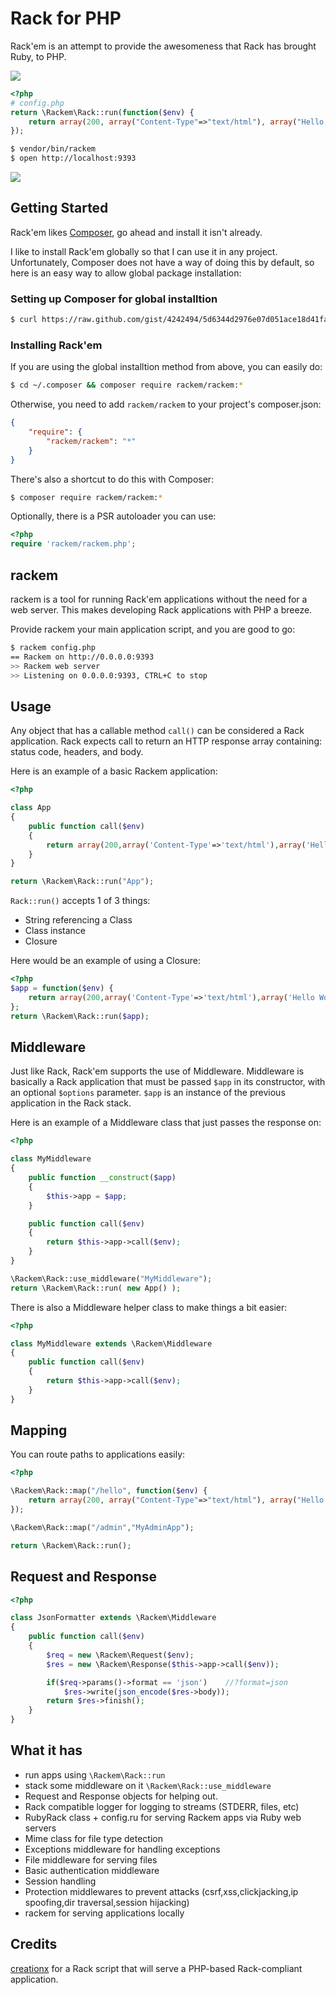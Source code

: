 # Rack for PHP

Rack'em is an attempt to provide the awesomeness that Rack has brought Ruby, to PHP.

![](https://api.travis-ci.org/tamagokun/rackem.png)

```php
<?php
# config.php
return \Rackem\Rack::run(function($env) {
	return array(200, array("Content-Type"=>"text/html"), array("Hello, from Rack'em!"));
});
```

```bash
$ vendor/bin/rackem
$ open http://localhost:9393
```

![](https://raw.github.com/tamagokun/rackem/master/hello-world.png)

## Getting Started

Rack'em likes [Composer](http://getcomposer.org/), go ahead and install it isn't already.

I like to install Rack'em globally so that I can use it in any project. Unfortunately, Composer does not have a way of doing this by default, so here is an easy way to allow global package installation:

### Setting up Composer for global installtion

```bash
$ curl https://raw.github.com/gist/4242494/5d6344d2976e07d051ace18d41fa035113353e90/global_composer.sh | sh
```

### Installing Rack'em

If you are using the global installtion method from above, you can easily do:

```bash
$ cd ~/.composer && composer require rackem/rackem:*
```

Otherwise, you need to add `rackem/rackem` to your project's composer.json:

```json
{
	"require": {
		"rackem/rackem": "*"
	}
}
```

There's also a shortcut to do this with Composer:

```bash
$ composer require rackem/rackem:*
```

Optionally, there is a PSR autoloader you can use:

```php
<?php
require 'rackem/rackem.php';
```

## rackem

rackem is a tool for running Rack'em applications without the need for a web server. This makes developing Rack applications with PHP a breeze.

Provide rackem your main application script, and you are good to go:

```bash
$ rackem config.php
== Rackem on http://0.0.0.0:9393
>> Rackem web server
>> Listening on 0.0.0.0:9393, CTRL+C to stop
```

## Usage

Any object that has a callable method `call()` can be considered a Rack application. Rack expects call to return an HTTP response array containing: status code, headers, and body.

Here is an example of a basic Rackem application:

```php
<?php

class App
{
	public function call($env)
	{
		return array(200,array('Content-Type'=>'text/html'),array('Hello World!'));
	}
}

return \Rackem\Rack::run("App");
```

`Rack::run()` accepts 1 of 3 things:

 - String referencing a Class
 - Class instance
 - Closure

Here would be an example of using a Closure:

```php
<?php
$app = function($env) {
	return array(200,array('Content-Type'=>'text/html'),array('Hello World!'));
};
return \Rackem\Rack::run($app);
```

## Middleware

Just like Rack, Rack'em supports the use of Middleware. Middleware is basically a Rack application that must be passed `$app` in its constructor, with an optional `$options` parameter. `$app` is an instance of the previous application in the Rack stack.

Here is an example of a Middleware class that just passes the response on:

```php
<?php

class MyMiddleware
{
	public function __construct($app)
	{
		$this->app = $app;
	}

	public function call($env)
	{
		return $this->app->call($env);
	}
}

\Rackem\Rack::use_middleware("MyMiddleware");
return \Rackem\Rack::run( new App() );
```

There is also a Middleware helper class to make things a bit easier:

```php
<?php

class MyMiddleware extends \Rackem\Middleware
{
	public function call($env)
	{
		return $this->app->call($env);
	}
}
```

## Mapping

You can route paths to applications easily:

```php
<?php

\Rackem\Rack::map("/hello", function($env) {
	return array(200, array("Content-Type"=>"text/html"), array("Hello from Rack'em!"));
});

\Rackem\Rack::map("/admin","MyAdminApp");

return \Rackem\Rack::run();
```

## Request and Response

```php
<?php

class JsonFormatter extends \Rackem\Middleware
{
	public function call($env)
	{
		$req = new \Rackem\Request($env);
		$res = new \Rackem\Response($this->app->call($env));

		if($req->params()->format == 'json')    //?format=json
			$res->write(json_encode($res->body));
		return $res->finish();
	}
}
```

## What it has

 - run apps using `\Rackem\Rack::run`
 - stack some middleware on it `\Rackem\Rack::use_middleware`
 - Request and Response objects for helping out.
 - Rack compatible logger for logging to streams (STDERR, files, etc)
 - RubyRack class + config.ru for serving Rackem apps via Ruby web servers
 - Mime class for file type detection
 - Exceptions middleware for handling exceptions
 - File middleware for serving files
 - Basic authentication middleware
 - Session handling
 - Protection middlewares to prevent attacks (csrf,xss,clickjacking,ip spoofing,dir traversal,session hijacking)
 - rackem for serving applications locally

## Credits

[creationx](https://github.com/creationix/rack-php) for a Rack script that will serve a PHP-based Rack-compliant application.

